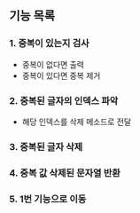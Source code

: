 ## 기능 목록
### 1. 중복이 있는지 검사
+ 중복이 없다면 출력
+ 중복이 있다면 중복 제거

### 2. 중복된 글자의 인덱스 파악
+ 해당 인덱스를 삭제 메소드로 전달

### 3. 중복된 글자 삭제

### 4. 중복 값 삭제된 문자열 반환

### 5. 1번 기능으로 이동
